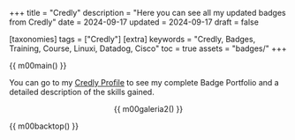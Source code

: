 +++
title = "Credly"
description = "Here you can see all my updated badges from Credly"
date = 2024-09-17
updated = 2024-09-17
draft = false

[taxonomies]
tags = ["Credly"]
[extra]
keywords = "Credly, Badges, Training, Course, Linuxi, Datadog, Cisco"
toc = true
assets = "badges/"
+++

{{ m00main() }}

You can go to my [Credly Profile](https://www.credly.com/users/luis-ricardo-martinez-diaz) to see my complete Badge Portfolio and a detailed description of the skills gained.

<div style="text-align: center;">

{{ m00galeria2() }}

</div>

{{ m00backtop() }}
